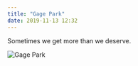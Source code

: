 ```yaml
---
title: "Gage Park"
date: 2019-11-13 12:32
---
```


Sometimes we get more than we deserve.

<img src="{{site.github.url}}/files/2019/11/gage-park.jpg" alt="Gage Park"/>